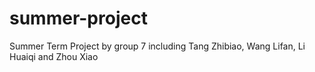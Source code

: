 # summer-project
Summer Term Project by group 7 including Tang Zhibiao, Wang Lifan, Li Huaiqi and Zhou Xiao

